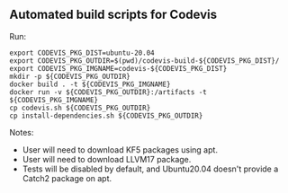 Automated build scripts for Codevis
---

Run:
```
export CODEVIS_PKG_DIST=ubuntu-20.04
export CODEVIS_PKG_OUTDIR=$(pwd)/codevis-build-${CODEVIS_PKG_DIST}/
export CODEVIS_PKG_IMGNAME=codevis-${CODEVIS_PKG_DIST}
mkdir -p ${CODEVIS_PKG_OUTDIR}
docker build . -t ${CODEVIS_PKG_IMGNAME}
docker run -v ${CODEVIS_PKG_OUTDIR}:/artifacts -t ${CODEVIS_PKG_IMGNAME}
cp codevis.sh ${CODEVIS_PKG_OUTDIR}
cp install-dependencies.sh ${CODEVIS_PKG_OUTDIR}
```

Notes:
- User will need to download KF5 packages using apt.
- User will need to download LLVM17 package.
- Tests will be disabled by default, and Ubuntu20.04 doesn't provide a Catch2 package on apt.
